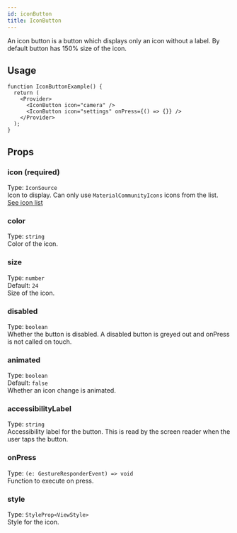 ```yaml
---
id: iconButton 
title: IconButton 
---
```


An icon button is a button which displays only an icon without a label. By default button has 150% size of the icon.

## Usage 

```tsx live
function IconButtonExample() {
  return (
    <Provider>
      <IconButton icon="camera" />
      <IconButton icon="settings" onPress={() => {}} />
    </Provider>
  );
}
```

## Props

### icon (required)

Type: `IconSource`  
Icon to display. Can only use `MaterialCommunityIcons` icons from the list. [See icon list](https://oblador.github.io/react-native-vector-icons/)

### color

Type: `string`  
Color of the icon.

### size

Type: `number`  
Default: `24`  
Size of the icon.

### disabled

Type: `boolean`  
Whether the button is disabled. A disabled button is greyed out and onPress is not called on touch.

### animated

Type: `boolean`  
Default: `false`  
Whether an icon change is animated.

### accessibilityLabel

Type: `string`  
Accessibility label for the button. This is read by the screen reader when the user taps the button.

### onPress

Type: `(e: GestureResponderEvent) => void`  
Function to execute on press.

### style

Type: `StyleProp<ViewStyle>`  
Style for the icon.

